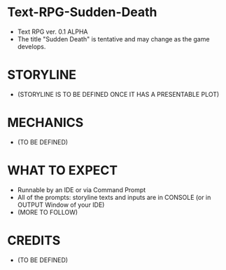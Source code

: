 # Text-RPG-Sudden-Death
- Text RPG ver. 0.1 ALPHA
- The title "Sudden Death" is tentative and may change as the game develops.

# STORYLINE
- (STORYLINE IS TO BE DEFINED ONCE IT HAS A PRESENTABLE PLOT)

# MECHANICS
- (TO BE DEFINED)

# WHAT TO EXPECT
- Runnable by an IDE or via Command Prompt
- All of the prompts: storyline texts and inputs are in CONSOLE (or in OUTPUT Window of your IDE)
- (MORE TO FOLLOW)

# CREDITS
- (TO BE DEFINED)

